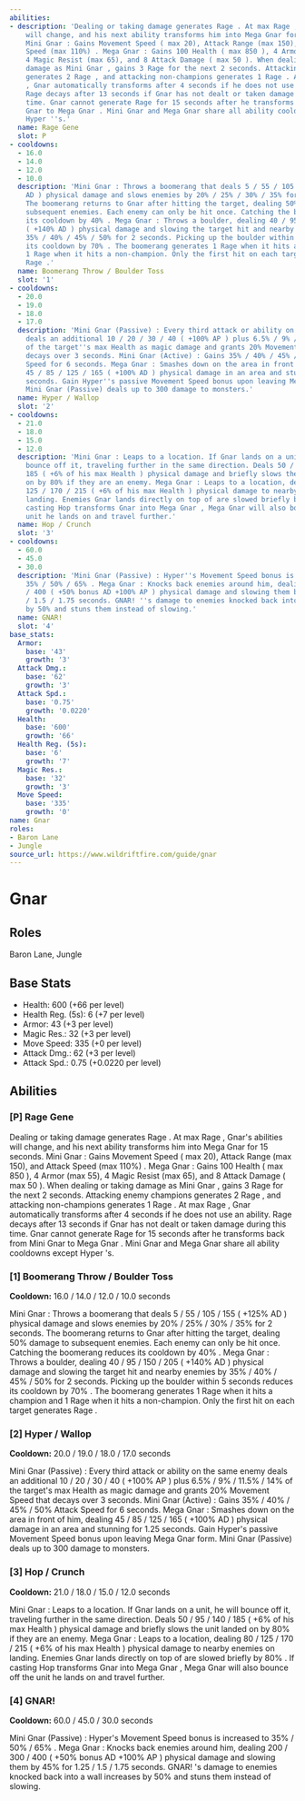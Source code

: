 ```yaml
---
abilities:
- description: 'Dealing or taking damage generates Rage . At max Rage , Gnar''s abilities
    will change, and his next ability transforms him into Mega Gnar for 15 seconds.
    Mini Gnar : Gains Movement Speed ( max 20), Attack Range (max 150), and Attack
    Speed (max 110%) . Mega Gnar : Gains 100 Health ( max 850 ), 4 Armor (max 55),
    4 Magic Resist (max 65), and 8 Attack Damage ( max 50 ). When dealing or taking
    damage as Mini Gnar , gains 3 Rage for the next 2 seconds. Attacking enemy champions
    generates 2 Rage , and attacking non-champions generates 1 Rage . At max Rage
    , Gnar automatically transforms after 4 seconds if he does not use an ability.
    Rage decays after 13 seconds if Gnar has not dealt or taken damage during this
    time. Gnar cannot generate Rage for 15 seconds after he transforms back from Mini
    Gnar to Mega Gnar . Mini Gnar and Mega Gnar share all ability cooldowns except
    Hyper ''s.'
  name: Rage Gene
  slot: P
- cooldowns:
  - 16.0
  - 14.0
  - 12.0
  - 10.0
  description: 'Mini Gnar : Throws a boomerang that deals 5 / 55 / 105 / 155 ( +125%
    AD ) physical damage and slows enemies by 20% / 25% / 30% / 35% for 2 seconds.
    The boomerang returns to Gnar after hitting the target, dealing 50% damage to
    subsequent enemies. Each enemy can only be hit once. Catching the boomerang reduces
    its cooldown by 40% . Mega Gnar : Throws a boulder, dealing 40 / 95 / 150 / 205
    ( +140% AD ) physical damage and slowing the target hit and nearby enemies by
    35% / 40% / 45% / 50% for 2 seconds. Picking up the boulder within 5 seconds reduces
    its cooldown by 70% . The boomerang generates 1 Rage when it hits a champion and
    1 Rage when it hits a non-champion. Only the first hit on each target generates
    Rage .'
  name: Boomerang Throw / Boulder Toss
  slot: '1'
- cooldowns:
  - 20.0
  - 19.0
  - 18.0
  - 17.0
  description: 'Mini Gnar (Passive) : Every third attack or ability on the same enemy
    deals an additional 10 / 20 / 30 / 40 ( +100% AP ) plus 6.5% / 9% / 11.5% / 14%
    of the target''s max Health as magic damage and grants 20% Movement Speed that
    decays over 3 seconds. Mini Gnar (Active) : Gains 35% / 40% / 45% / 50% Attack
    Speed for 6 seconds. Mega Gnar : Smashes down on the area in front of him, dealing
    45 / 85 / 125 / 165 ( +100% AD ) physical damage in an area and stunning for 1.25
    seconds. Gain Hyper''s passive Movement Speed bonus upon leaving Mega Gnar form.
    Mini Gnar (Passive) deals up to 300 damage to monsters.'
  name: Hyper / Wallop
  slot: '2'
- cooldowns:
  - 21.0
  - 18.0
  - 15.0
  - 12.0
  description: 'Mini Gnar : Leaps to a location. If Gnar lands on a unit, he will
    bounce off it, traveling further in the same direction. Deals 50 / 95 / 140 /
    185 ( +6% of his max Health ) physical damage and briefly slows the unit landed
    on by 80% if they are an enemy. Mega Gnar : Leaps to a location, dealing 80 /
    125 / 170 / 215 ( +6% of his max Health ) physical damage to nearby enemies on
    landing. Enemies Gnar lands directly on top of are slowed briefly by 80% . If
    casting Hop transforms Gnar into Mega Gnar , Mega Gnar will also bounce off the
    unit he lands on and travel further.'
  name: Hop / Crunch
  slot: '3'
- cooldowns:
  - 60.0
  - 45.0
  - 30.0
  description: 'Mini Gnar (Passive) : Hyper''s Movement Speed bonus is increased to
    35% / 50% / 65% . Mega Gnar : Knocks back enemies around him, dealing 200 / 300
    / 400 ( +50% bonus AD +100% AP ) physical damage and slowing them by 45% for 1.25
    / 1.5 / 1.75 seconds. GNAR! ''s damage to enemies knocked back into a wall increases
    by 50% and stuns them instead of slowing.'
  name: GNAR!
  slot: '4'
base_stats:
  Armor:
    base: '43'
    growth: '3'
  Attack Dmg.:
    base: '62'
    growth: '3'
  Attack Spd.:
    base: '0.75'
    growth: '0.0220'
  Health:
    base: '600'
    growth: '66'
  Health Reg. (5s):
    base: '6'
    growth: '7'
  Magic Res.:
    base: '32'
    growth: '3'
  Move Speed:
    base: '335'
    growth: '0'
name: Gnar
roles:
- Baron Lane
- Jungle
source_url: https://www.wildriftfire.com/guide/gnar
---
```


# Gnar

## Roles

Baron Lane, Jungle

## Base Stats

- Health: 600 (+66 per level)
- Health Reg. (5s): 6 (+7 per level)
- Armor: 43 (+3 per level)
- Magic Res.: 32 (+3 per level)
- Move Speed: 335 (+0 per level)
- Attack Dmg.: 62 (+3 per level)
- Attack Spd.: 0.75 (+0.0220 per level)

## Abilities

### [P] Rage Gene

Dealing or taking damage generates Rage . At max Rage , Gnar's abilities will change, and his next ability transforms him into Mega Gnar for 15 seconds. Mini Gnar : Gains Movement Speed ( max 20), Attack Range (max 150), and Attack Speed (max 110%) . Mega Gnar : Gains 100 Health ( max 850 ), 4 Armor (max 55), 4 Magic Resist (max 65), and 8 Attack Damage ( max 50 ). When dealing or taking damage as Mini Gnar , gains 3 Rage for the next 2 seconds. Attacking enemy champions generates 2 Rage , and attacking non-champions generates 1 Rage . At max Rage , Gnar automatically transforms after 4 seconds if he does not use an ability. Rage decays after 13 seconds if Gnar has not dealt or taken damage during this time. Gnar cannot generate Rage for 15 seconds after he transforms back from Mini Gnar to Mega Gnar . Mini Gnar and Mega Gnar share all ability cooldowns except Hyper 's.

### [1] Boomerang Throw / Boulder Toss

**Cooldown:** 16.0 / 14.0 / 12.0 / 10.0 seconds

Mini Gnar : Throws a boomerang that deals 5 / 55 / 105 / 155 ( +125% AD ) physical damage and slows enemies by 20% / 25% / 30% / 35% for 2 seconds. The boomerang returns to Gnar after hitting the target, dealing 50% damage to subsequent enemies. Each enemy can only be hit once. Catching the boomerang reduces its cooldown by 40% . Mega Gnar : Throws a boulder, dealing 40 / 95 / 150 / 205 ( +140% AD ) physical damage and slowing the target hit and nearby enemies by 35% / 40% / 45% / 50% for 2 seconds. Picking up the boulder within 5 seconds reduces its cooldown by 70% . The boomerang generates 1 Rage when it hits a champion and 1 Rage when it hits a non-champion. Only the first hit on each target generates Rage .

### [2] Hyper / Wallop

**Cooldown:** 20.0 / 19.0 / 18.0 / 17.0 seconds

Mini Gnar (Passive) : Every third attack or ability on the same enemy deals an additional 10 / 20 / 30 / 40 ( +100% AP ) plus 6.5% / 9% / 11.5% / 14% of the target's max Health as magic damage and grants 20% Movement Speed that decays over 3 seconds. Mini Gnar (Active) : Gains 35% / 40% / 45% / 50% Attack Speed for 6 seconds. Mega Gnar : Smashes down on the area in front of him, dealing 45 / 85 / 125 / 165 ( +100% AD ) physical damage in an area and stunning for 1.25 seconds. Gain Hyper's passive Movement Speed bonus upon leaving Mega Gnar form. Mini Gnar (Passive) deals up to 300 damage to monsters.

### [3] Hop / Crunch

**Cooldown:** 21.0 / 18.0 / 15.0 / 12.0 seconds

Mini Gnar : Leaps to a location. If Gnar lands on a unit, he will bounce off it, traveling further in the same direction. Deals 50 / 95 / 140 / 185 ( +6% of his max Health ) physical damage and briefly slows the unit landed on by 80% if they are an enemy. Mega Gnar : Leaps to a location, dealing 80 / 125 / 170 / 215 ( +6% of his max Health ) physical damage to nearby enemies on landing. Enemies Gnar lands directly on top of are slowed briefly by 80% . If casting Hop transforms Gnar into Mega Gnar , Mega Gnar will also bounce off the unit he lands on and travel further.

### [4] GNAR!

**Cooldown:** 60.0 / 45.0 / 30.0 seconds

Mini Gnar (Passive) : Hyper's Movement Speed bonus is increased to 35% / 50% / 65% . Mega Gnar : Knocks back enemies around him, dealing 200 / 300 / 400 ( +50% bonus AD +100% AP ) physical damage and slowing them by 45% for 1.25 / 1.5 / 1.75 seconds. GNAR! 's damage to enemies knocked back into a wall increases by 50% and stuns them instead of slowing.

